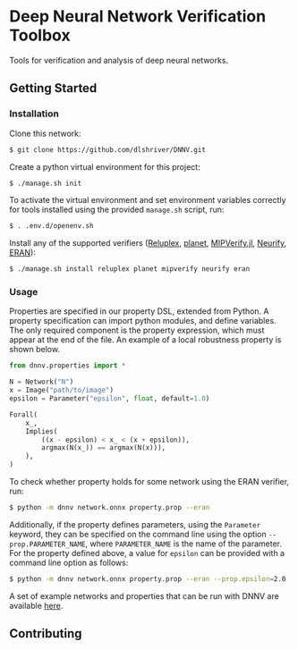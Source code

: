 # Deep Neural Network Verification Toolbox

Tools for verification and analysis of deep neural networks.

## Getting Started

### Installation

Clone this network:

```bash
$ git clone https://github.com/dlshriver/DNNV.git
```

Create a python virtual environment for this project:

```bash
$ ./manage.sh init
```

To activate the virtual environment and set environment variables correctly for tools installed using the provided `manage.sh` script, run:

```bash
$ . .env.d/openenv.sh
```

Install any of the supported verifiers ([Reluplex](https://github.com/guykatzz/ReluplexCav2017), [planet](https://github.com/progirep/planet), [MIPVerify.jl](https://github.com/vtjeng/MIPVerify.jl), [Neurify](https://github.com/tcwangshiqi-columbia/Neurify), [ERAN](https://github.com/eth-sri/eran)):

```bash
$ ./manage.sh install reluplex planet mipverify neurify eran
```

### Usage

Properties are specified in our property DSL, extended from Python. A property specification can import python modules, and define variables. The only required component is the property expression, which must appear at the end of the file. An example of a local robustness property is shown below.

```python
from dnnv.properties import *

N = Network("N")
x = Image("path/to/image")
epsilon = Parameter("epsilon", float, default=1.0)

Forall(
    x_,
    Implies(
        ((x - epsilon) < x_ < (x + epsilon)),
        argmax(N(x_)) == argmax(N(x))),
    ),
)
```

To check whether property holds for some network using the ERAN verifier, run:

```bash
$ python -m dnnv network.onnx property.prop --eran
```

Additionally, if the property defines parameters, using the `Parameter` keyword, they can be specified on the command line using the option `--prop.PARAMETER_NAME`, where `PARAMETER_NAME` is the name of the parameter. For the property defined above, a value for `epsilon` can be provided with a command line option as follows:

```bash
$ python -m dnnv network.onnx property.prop --eran --prop.epsilon=2.0
```

A set of example networks and properties that can be run with DNNV are available [here](http://cs.virginia.edu/~dls2fc/eran_benchmark.tar.gz).

## Contributing
